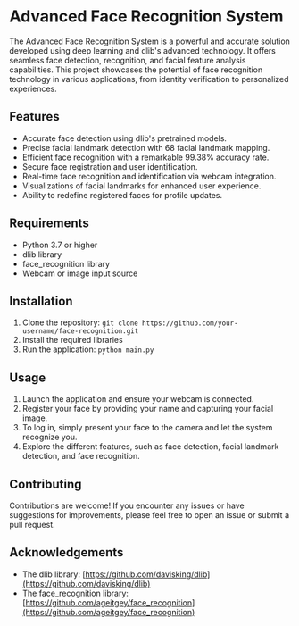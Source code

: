 # Advanced Face Recognition System

The Advanced Face Recognition System is a powerful and accurate solution developed using deep learning and dlib's advanced technology. It offers seamless face detection, recognition, and facial feature analysis capabilities. This project showcases the potential of face recognition technology in various applications, from identity verification to personalized experiences.

## Features

- Accurate face detection using dlib's pretrained models.
- Precise facial landmark detection with 68 facial landmark mapping.
- Efficient face recognition with a remarkable 99.38% accuracy rate.
- Secure face registration and user identification.
- Real-time face recognition and identification via webcam integration.
- Visualizations of facial landmarks for enhanced user experience.
- Ability to redefine registered faces for profile updates.

## Requirements

- Python 3.7 or higher
- dlib library
- face_recognition library
- Webcam or image input source

## Installation

1. Clone the repository: `git clone https://github.com/your-username/face-recognition.git`
2. Install the required libraries
3. Run the application: `python main.py`

## Usage

1. Launch the application and ensure your webcam is connected.
2. Register your face by providing your name and capturing your facial image.
3. To log in, simply present your face to the camera and let the system recognize you.
4. Explore the different features, such as face detection, facial landmark detection, and face recognition.

## Contributing

Contributions are welcome! If you encounter any issues or have suggestions for improvements, please feel free to open an issue or submit a pull request.

## Acknowledgements

- The dlib library: [https://github.com/davisking/dlib](https://github.com/davisking/dlib)
- The face_recognition library: [https://github.com/ageitgey/face_recognition](https://github.com/ageitgey/face_recognition)

